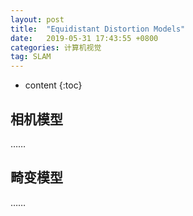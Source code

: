 ```yaml
---
layout: post
title:  "Equidistant Distortion Models"
date:   2019-05-31 17:43:55 +0800
categories: 计算机视觉
tag: SLAM
---
```


* content
{:toc}



## 相机模型
……
## 畸变模型
……
